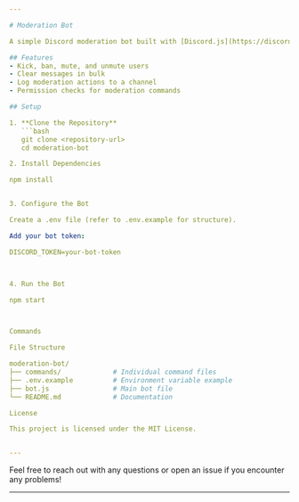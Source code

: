 ```yaml
---

# Moderation Bot

A simple Discord moderation bot built with [Discord.js](https://discord.js.org/) to help manage your server effectively.

## Features
- Kick, ban, mute, and unmute users
- Clear messages in bulk
- Log moderation actions to a channel
- Permission checks for moderation commands

## Setup

1. **Clone the Repository**  
   ```bash
   git clone <repository-url>
   cd moderation-bot

2. Install Dependencies

npm install


3. Configure the Bot

Create a .env file (refer to .env.example for structure).

Add your bot token:

DISCORD_TOKEN=your-bot-token



4. Run the Bot

npm start



Commands

File Structure

moderation-bot/
├── commands/             # Individual command files
├── .env.example          # Environment variable example
├── bot.js                # Main bot file
└── README.md             # Documentation

License

This project is licensed under the MIT License.


---
```


Feel free to reach out with any questions or open an issue if you encounter any problems!

---
